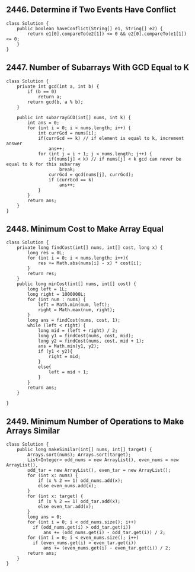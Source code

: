 

## 2446. Determine if Two Events Have Conflict

    class Solution {
        public boolean haveConflict(String[] e1, String[] e2) {
            return e1[0].compareTo(e2[1]) <= 0 && e2[0].compareTo(e1[1]) <= 0;
        }
    }
  



## 2447. Number of Subarrays With GCD Equal to K

    class Solution {
        private int gcd(int a, int b) {
            if (b == 0)
                return a;
            return gcd(b, a % b);
        }

        public int subarrayGCD(int[] nums, int k) {
            int ans = 0;
            for (int i = 0; i < nums.length; i++) {
                int currGcd = nums[i];
                if(currGcd == k) // if element is equal to k, increment answer
                    ans++;
                for (int j = i + 1; j < nums.length; j++) {
                    if(nums[j] < k) // if nums[j] < k gcd can never be equal to k for this subarray
                        break;
                    currGcd = gcd(nums[j], currGcd);
                    if (currGcd == k)
                        ans++;
                }
            }
            return ans;
        }
    }
  


## 2448. Minimum Cost to Make Array Equal

    class Solution {
        private long findCost(int[] nums, int[] cost, long x) {
            long res = 0L;
            for (int i = 0; i < nums.length; i++){
                res += Math.abs(nums[i] - x) * cost[i];
            }
            return res;
        }
        public long minCost(int[] nums, int[] cost) {
            long left = 1L;
            long right = 1000000L;
            for (int num : nums) {
                left = Math.min(num, left);
                right = Math.max(num, right);
            }
            long ans = findCost(nums, cost, 1);
            while (left < right) {
                long mid = (left + right) / 2;
                long y1 = findCost(nums, cost, mid);
                long y2 = findCost(nums, cost, mid + 1);
                ans = Math.min(y1, y2);
                if (y1 < y2){
                    right = mid;
                }
                else{
                    left = mid + 1;
                }
            }
            return ans;
        }

    }
  



## 2449. Minimum Number of Operations to Make Arrays Similar

    class Solution {
        public long makeSimilar(int[] nums, int[] target) {
            Arrays.sort(nums); Arrays.sort(target);
            List<Integer> odd_nums = new ArrayList(), even_nums = new ArrayList(), 
            odd_tar = new ArrayList(), even_tar = new ArrayList();
            for (int x: nums) {
                if (x % 2 == 1) odd_nums.add(x);
                else even_nums.add(x);
            }
            for (int x: target) {
                if (x % 2 == 1) odd_tar.add(x);
                else even_tar.add(x);
            }
            long ans = 0;
            for (int i = 0; i < odd_nums.size(); i++)
              if (odd_nums.get(i) > odd_tar.get(i)) 
                  ans += (odd_nums.get(i) - odd_tar.get(i)) / 2;
            for (int i = 0; i < even_nums.size(); i++)
              if (even_nums.get(i) > even_tar.get(i)) 
                  ans += (even_nums.get(i) - even_tar.get(i)) / 2;
            return ans;
        }
    }
